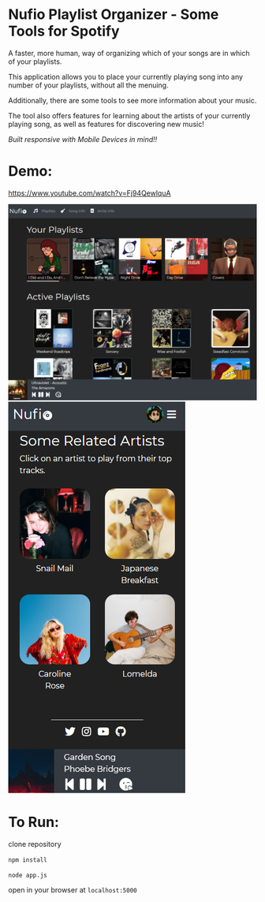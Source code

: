 # Nufio Playlist Organizer - Some Tools for Spotify

A faster, more human, way of organizing which of your songs are in which of your playlists.

This application allows you to place your currently playing song into any number of your playlists, without all the menuing.

Additionally, there are some tools to see more information about your music.

The tool also offers features for learning about the artists of your currently playing song, as well as features for discovering new music!

*Built responsive with Mobile Devices in mind!!*

# Demo:
https://www.youtube.com/watch?v=Fj94QewlquA

![PC View](https://github.com/JaimeNufio/Playlist-Organizer/blob/master/assets/screenshot.png?raw=true)
![Mobile1](https://github.com/JaimeNufio/Playlist-Organizer/blob/master/assets/mobile-artist-discover.png)

# To Run:

clone repository

`npm install`

`node app.js`

open in your browser at `localhost:5000`

